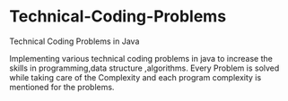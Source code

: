 # Technical-Coding-Problems
Technical Coding Problems in Java

Implementing various technical coding problems in java to increase the skills in programming,data structure ,algorithms.
Every Problem is solved while taking care of the Complexity and each program complexity is mentioned for the problems.

